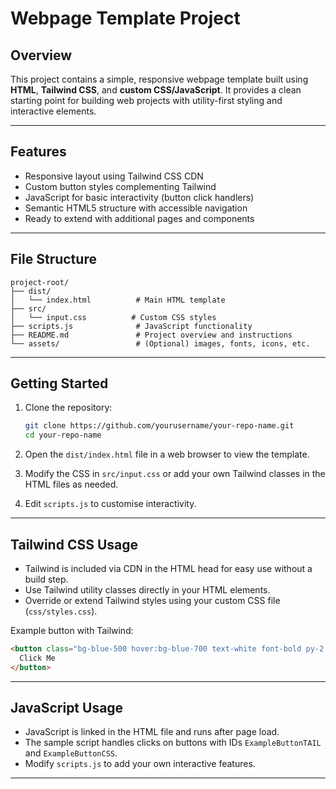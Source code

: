 # Webpage Template Project

## Overview

This project contains a simple, responsive webpage template built using **HTML**, **Tailwind CSS**, and **custom CSS/JavaScript**. It provides a clean starting point for building web projects with utility-first styling and interactive elements.

---

## Features

* Responsive layout using Tailwind CSS CDN
* Custom button styles complementing Tailwind
* JavaScript for basic interactivity (button click handlers)
* Semantic HTML5 structure with accessible navigation
* Ready to extend with additional pages and components

---

## File Structure

```
project-root/
├── dist/
│   └── index.html          # Main HTML template
├── src/
│   └── input.css          # Custom CSS styles
├── scripts.js              # JavaScript functionality
├── README.md               # Project overview and instructions
└── assets/                 # (Optional) images, fonts, icons, etc.
```

---

## Getting Started

1. Clone the repository:

   ```bash
   git clone https://github.com/yourusername/your-repo-name.git
   cd your-repo-name
   ```

2. Open the `dist/index.html` file in a web browser to view the template.

3. Modify the CSS in `src/input.css` or add your own Tailwind classes in the HTML files as needed.

4. Edit `scripts.js` to customise interactivity.

---

## Tailwind CSS Usage

* Tailwind is included via CDN in the HTML head for easy use without a build step.
* Use Tailwind utility classes directly in your HTML elements.
* Override or extend Tailwind styles using your custom CSS file (`css/styles.css`).

Example button with Tailwind:

```html
<button class="bg-blue-500 hover:bg-blue-700 text-white font-bold py-2 px-4 rounded">
  Click Me
</button>
```

---

## JavaScript Usage

* JavaScript is linked in the HTML file and runs after page load.
* The sample script handles clicks on buttons with IDs `ExampleButtonTAIL` and `ExampleButtonCSS`.
* Modify `scripts.js` to add your own interactive features.

---
